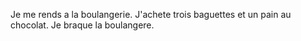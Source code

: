 Je me rends a la boulangerie. 
J'achete trois baguettes et un pain au chocolat. 
Je braque la boulangere.